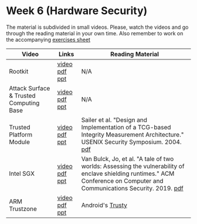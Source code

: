 # Week 6  (Hardware Security)

The material is subdivided in small videos.
Please, watch the videos and go through the reading material in your own time.
Also remember to work on the accompanying [exercises sheet](../exercises/EXERCISE6.md)

| Video                   | Links                     |        Reading Material                                                                                                                                                                                      |
|-------------------------|---------------------------|----------------------------------------------------------------------------------------------------------------------------------------------------------------------------------------------|
| Rootkit                 | [video](https://web.microsoftstream.com/video/e753a384-ae8c-4261-9579-911fbbc9b184) [pdf](../slides/week6/lecture1.pdf) [ppt](../slides/week6/lecture1.pptx) | N/A                                                                                                                                                                                          |
| Attack Surface & Trusted Computing Base                 | [video](https://web.microsoftstream.com/video/37d3c89e-1fb6-4d1c-8e10-c6cf1db79bc0) [pdf](../slides/week6/lecture2.pdf) [ppt](../slides/week6/lecture2.pptx) | N/A                                                                                                                                                                                          |
| Trusted Platform Module | [video](https://web.microsoftstream.com/video/ea2542b8-ef7c-496e-b6d7-15f135053cf6) [pdf](../slides/week6/lecture3.pdf) [ppt](../slides/week6/lecture3.pptx) | Sailer et al. "Design and Implementation of a TCG-based Integrity Measurement Architecture." USENIX Security Symposium. 2004. [pdf](../papers/sailer-2004.pdf)                                  |
| Intel SGX               | [video](https://web.microsoftstream.com/video/7466dc26-af4c-4929-9fde-4c7b5cda35e4) [pdf](../slides/week6/lecture4.pdf) [ppt](../slides/week6/lecture4.pptx) | Van Bulck, Jo, et al. "A tale of two worlds: Assessing the vulnerability of enclave shielding runtimes." ACM Conference on Computer and Communications Security. 2019. [pdf](../papers/bulck-2019.pdf) |
| ARM Trustzone           | [video](https://web.microsoftstream.com/video/1b8c44c8-af2b-4867-ae00-5f4ad263e206) [pdf](../slides/week6/lecture5.pdf) [ppt](../slides/week6/lecture5.pptx) | Android's [Trusty](https://source.android.com/security/trusty)                                                                                                                               |
